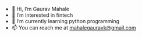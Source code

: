 - 👋 Hi, I’m Gaurav Mahale
- 👀 I’m interested in fintech
- 🌱 I’m currently learning python programming 
- 📫 You can reach me at mahalegauravk@gmail.com

<!---
Mahalegaurav/Mahalegaurav is a ✨ special ✨ repository because its `README.md` (this file) appears on your GitHub profile.
You can click the Preview link to take a look at your changes.
--->
